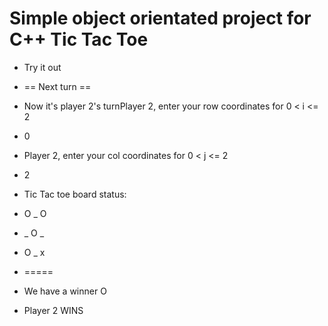 # Simple object orientated project for C++ Tic Tac Toe


- Try it out

- == Next turn == 

- Now it's player 2's turnPlayer 2, enter your row coordinates for 0 < i <= 2
- 0
- Player 2, enter your col coordinates for 0 < j <= 2
- 2
- Tic Tac toe board status: 


- O _ O 
- _ O _ 
- O _ x 
- ===== 

- We have a winner O
- Player 2 WINS